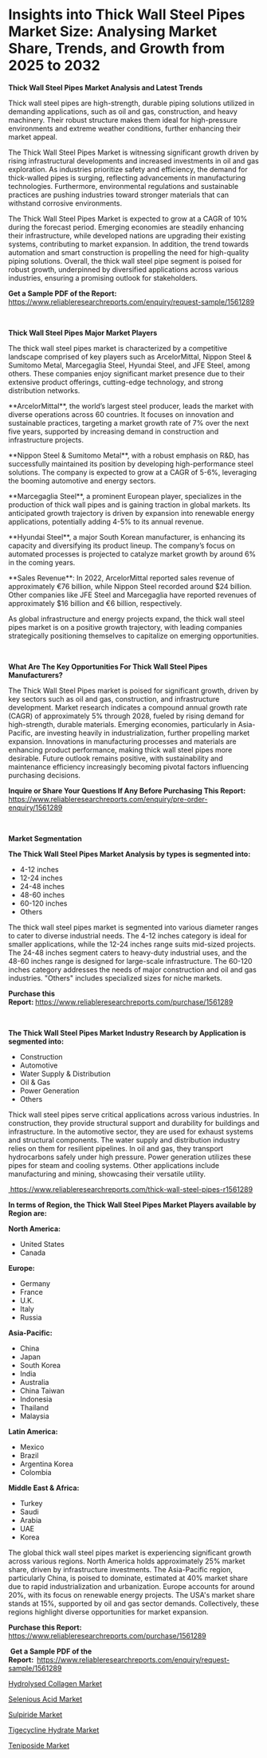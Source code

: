 <p><h1>Insights into Thick Wall Steel Pipes Market Size: Analysing Market Share, Trends, and Growth from 2025 to 2032</h1></p><p><strong>Thick Wall Steel Pipes Market Analysis and Latest Trends</strong></p>
<p><p>Thick wall steel pipes are high-strength, durable piping solutions utilized in demanding applications, such as oil and gas, construction, and heavy machinery. Their robust structure makes them ideal for high-pressure environments and extreme weather conditions, further enhancing their market appeal. </p><p>The Thick Wall Steel Pipes Market is witnessing significant growth driven by rising infrastructural developments and increased investments in oil and gas exploration. As industries prioritize safety and efficiency, the demand for thick-walled pipes is surging, reflecting advancements in manufacturing technologies. Furthermore, environmental regulations and sustainable practices are pushing industries toward stronger materials that can withstand corrosive environments.</p><p>The Thick Wall Steel Pipes Market is expected to grow at a CAGR of 10% during the forecast period. Emerging economies are steadily enhancing their infrastructure, while developed nations are upgrading their existing systems, contributing to market expansion. In addition, the trend towards automation and smart construction is propelling the need for high-quality piping solutions. Overall, the thick wall steel pipe segment is poised for robust growth, underpinned by diversified applications across various industries, ensuring a promising outlook for stakeholders.</p></p>
<p><strong>Get a Sample PDF of the Report:&nbsp;</strong> <a href="https://www.reliableresearchreports.com/enquiry/request-sample/1561289?utm_campaign=13&utm_medium=2&utm_source=Github&utm_content=ia&utm_term=31032025&utm_id=thick-wall-steel-pipes">https://www.reliableresearchreports.com/enquiry/request-sample/1561289</a></p>
<p>&nbsp;</p>
<p><strong>Thick Wall Steel Pipes Major Market Players</strong></p>
<p><p>The thick wall steel pipes market is characterized by a competitive landscape comprised of key players such as ArcelorMittal, Nippon Steel & Sumitomo Metal, Marcegaglia Steel, Hyundai Steel, and JFE Steel, among others. These companies enjoy significant market presence due to their extensive product offerings, cutting-edge technology, and strong distribution networks.</p><p>**ArcelorMittal**, the world’s largest steel producer, leads the market with diverse operations across 60 countries. It focuses on innovation and sustainable practices, targeting a market growth rate of 7% over the next five years, supported by increasing demand in construction and infrastructure projects.</p><p>**Nippon Steel & Sumitomo Metal**, with a robust emphasis on R&D, has successfully maintained its position by developing high-performance steel solutions. The company is expected to grow at a CAGR of 5-6%, leveraging the booming automotive and energy sectors.</p><p>**Marcegaglia Steel**, a prominent European player, specializes in the production of thick wall pipes and is gaining traction in global markets. Its anticipated growth trajectory is driven by expansion into renewable energy applications, potentially adding 4-5% to its annual revenue.</p><p>**Hyundai Steel**, a major South Korean manufacturer, is enhancing its capacity and diversifying its product lineup. The company’s focus on automated processes is projected to catalyze market growth by around 6% in the coming years.</p><p>**Sales Revenue**: In 2022, ArcelorMittal reported sales revenue of approximately €76 billion, while Nippon Steel recorded around $24 billion. Other companies like JFE Steel and Marcegaglia have reported revenues of approximately $16 billion and €6 billion, respectively.</p><p>As global infrastructure and energy projects expand, the thick wall steel pipes market is on a positive growth trajectory, with leading companies strategically positioning themselves to capitalize on emerging opportunities.</p></p>
<p>&nbsp;</p>
<p><strong>What Are The Key Opportunities For Thick Wall Steel Pipes Manufacturers?</strong></p>
<p><p>The Thick Wall Steel Pipes market is poised for significant growth, driven by key sectors such as oil and gas, construction, and infrastructure development. Market research indicates a compound annual growth rate (CAGR) of approximately 5% through 2028, fueled by rising demand for high-strength, durable materials. Emerging economies, particularly in Asia-Pacific, are investing heavily in industrialization, further propelling market expansion. Innovations in manufacturing processes and materials are enhancing product performance, making thick wall steel pipes more desirable. Future outlook remains positive, with sustainability and maintenance efficiency increasingly becoming pivotal factors influencing purchasing decisions.</p></p>
<p><strong>Inquire or Share Your Questions If Any Before Purchasing This Report:</strong> <a href="https://www.reliableresearchreports.com/enquiry/pre-order-enquiry/1561289?utm_campaign=13&utm_medium=2&utm_source=Github&utm_content=ia&utm_term=31032025&utm_id=thick-wall-steel-pipes">https://www.reliableresearchreports.com/enquiry/pre-order-enquiry/1561289</a></p>
<p>&nbsp;</p>
<p><strong>Market Segmentation</strong></p>
<p><strong>The Thick Wall Steel Pipes Market Analysis by types is segmented into:</strong></p>
<p><ul><li>4-12 inches</li><li>12-24 inches</li><li>24-48 inches</li><li>48-60 inches</li><li>60-120 inches</li><li>Others</li></ul></p>
<p><p>The thick wall steel pipes market is segmented into various diameter ranges to cater to diverse industrial needs. The 4-12 inches category is ideal for smaller applications, while the 12-24 inches range suits mid-sized projects. The 24-48 inches segment caters to heavy-duty industrial uses, and the 48-60 inches range is designed for large-scale infrastructure. The 60-120 inches category addresses the needs of major construction and oil and gas industries. "Others" includes specialized sizes for niche markets.</p></p>
<p><strong>Purchase this Report:&nbsp;</strong><a href="https://www.reliableresearchreports.com/purchase/1561289?utm_campaign=13&utm_medium=2&utm_source=Github&utm_content=ia&utm_term=31032025&utm_id=thick-wall-steel-pipes">https://www.reliableresearchreports.com/purchase/1561289</a></p>
<p>&nbsp;</p>
<p><strong>The Thick Wall Steel Pipes Market Industry Research by Application is segmented into:</strong></p>
<p><ul><li>Construction</li><li>Automotive</li><li>Water Supply & Distribution</li><li>Oil & Gas</li><li>Power Generation</li><li>Others</li></ul></p>
<p><p>Thick wall steel pipes serve critical applications across various industries. In construction, they provide structural support and durability for buildings and infrastructure. In the automotive sector, they are used for exhaust systems and structural components. The water supply and distribution industry relies on them for resilient pipelines. In oil and gas, they transport hydrocarbons safely under high pressure. Power generation utilizes these pipes for steam and cooling systems. Other applications include manufacturing and mining, showcasing their versatile utility.</p></p>
<p><a href="https://www.reliableresearchreports.com/thick-wall-steel-pipes-r1561289?utm_campaign=13&utm_medium=2&utm_source=Github&utm_content=ia&utm_term=31032025&utm_id=thick-wall-steel-pipes">&nbsp;https://www.reliableresearchreports.com/thick-wall-steel-pipes-r1561289</a></p>
<p><strong>In terms of Region, the Thick Wall Steel Pipes Market Players available by Region are:</strong></p>
<p>
    <p> <strong> North America: </strong>
        <ul>
            <li>United States</li>
            <li>Canada</li>
        </ul>
        </p> 
    <p> <strong> Europe: </strong>
        <ul>
            <li>Germany</li>
            <li>France</li>
            <li>U.K.</li>
            <li>Italy</li>
            <li>Russia</li>
        </ul>
        </p> 
    <p> <strong> Asia-Pacific: </strong>
        <ul>
            <li>China</li>
            <li>Japan</li>
            <li>South Korea</li>
            <li>India</li>
            <li>Australia</li>
            <li>China Taiwan</li>
            <li>Indonesia</li>
            <li>Thailand</li>
            <li>Malaysia</li>
        </ul>
        </p> 
    <p> <strong> Latin America: </strong>
        <ul>
            <li>Mexico</li>
            <li>Brazil</li>
            <li>Argentina Korea</li>
            <li>Colombia</li>
        </ul>
        </p> 
    <p> <strong> Middle East & Africa: </strong>
        <ul>
            <li>Turkey</li>
            <li>Saudi</li>
            <li>Arabia</li>
            <li>UAE</li>
            <li>Korea</li>
        </ul>
    </p>
    </p>
<p><p>The global thick wall steel pipes market is experiencing significant growth across various regions. North America holds approximately 25% market share, driven by infrastructure investments. The Asia-Pacific region, particularly China, is poised to dominate, estimated at 40% market share due to rapid industrialization and urbanization. Europe accounts for around 20%, with its focus on renewable energy projects. The USA's market share stands at 15%, supported by oil and gas sector demands. Collectively, these regions highlight diverse opportunities for market expansion.</p></p>
<p><strong>Purchase this Report: </strong><a href="https://www.reliableresearchreports.com/purchase/1561289?utm_campaign=13&utm_medium=2&utm_source=Github&utm_content=ia&utm_term=31032025&utm_id=thick-wall-steel-pipes">https://www.reliableresearchreports.com/purchase/1561289</a></p>
<p>&nbsp;<strong>Get a Sample PDF of the Report:&nbsp;&nbsp;</strong><a href="https://www.reliableresearchreports.com/enquiry/request-sample/1561289?utm_campaign=13&utm_medium=2&utm_source=Github&utm_content=ia&utm_term=31032025&utm_id=thick-wall-steel-pipes">https://www.reliableresearchreports.com/enquiry/request-sample/1561289</a></p>
<p><strong></strong></p>
<p><p><a href="https://github.com/welidaeisya/Market-Research-Report-List-1/blob/main/hydrolysed-collagen-market.md?utm_campaign=13&utm_medium=2&utm_source=Github&utm_content=ia&utm_term=31032025&utm_id=thick-wall-steel-pipes">Hydrolysed Collagen Market</a></p><p><a href="https://github.com/donsonjupa/Market-Research-Report-List-1/blob/main/selenious-acid-market.md?utm_campaign=13&utm_medium=2&utm_source=Github&utm_content=ia&utm_term=31032025&utm_id=thick-wall-steel-pipes">Selenious Acid Market</a></p><p><a href="https://github.com/zhininzacher/Market-Research-Report-List-1/blob/main/sulpiride-market.md?utm_campaign=13&utm_medium=2&utm_source=Github&utm_content=ia&utm_term=31032025&utm_id=thick-wall-steel-pipes">Sulpiride Market</a></p><p><a href="https://github.com/roehrtizonov/Market-Research-Report-List-1/blob/main/tigecycline-hydrate-market.md?utm_campaign=13&utm_medium=2&utm_source=Github&utm_content=ia&utm_term=31032025&utm_id=thick-wall-steel-pipes">Tigecycline Hydrate Market</a></p><p><a href="https://github.com/sgroitrieu7f/Market-Research-Report-List-1/blob/main/teniposide-market.md?utm_campaign=13&utm_medium=2&utm_source=Github&utm_content=ia&utm_term=31032025&utm_id=thick-wall-steel-pipes">Teniposide Market</a></p></p>